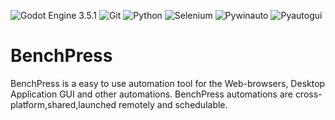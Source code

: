 ![Godot Engine 3.5.1](https://img.shields.io/badge/Godot_3.5.1-blue?style=for-the-badge&logo=godot-engine&logoColor=white)
![Git](https://img.shields.io/badge/git-red?style=for-the-badge&logo=git&logoColor=white)
![Python](https://img.shields.io/badge/Python-orange?style=for-the-badge&logo=python&logoColor=white)
![Selenium](https://img.shields.io/badge/Selenium-green?style=for-the-badge&logo=Selenium&logoColor=white)
![Pywinauto](https://img.shields.io/badge/Pywinauto-purple?style=for-the-badge)
![Pyautogui](https://img.shields.io/badge/Pyautogui-green?style=for-the-badge)

BenchPress
============
BenchPress is a easy to use automation tool for the Web-browsers, Desktop Application GUI and other automations. 
BenchPress automations are cross-platform,shared,launched remotely and schedulable.
